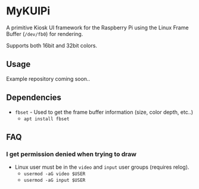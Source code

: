 # MyKUIPi
A primitive Kiosk UI framework for the Raspberry Pi using the Linux Frame Buffer (`/dev/fb0`) for rendering.

Supports both 16bit and 32bit colors.

## Usage
Example repository coming soon..

## Dependencies
- `fbset` - Used to get the frame buffer information (size, color depth, etc..)
  - `apt install fbset`

## FAQ
### I get permission denied when trying to draw
- Linux user must be in the `video` and `input` user groups (requires relog).
  - `usermod -aG video $USER`
  - `usermod -aG input $USER`